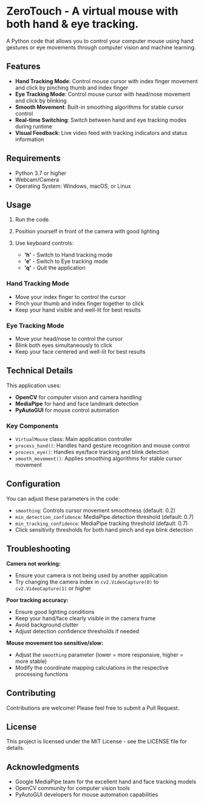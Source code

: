 # ZeroTouch - A virtual mouse with both hand & eye tracking.

A Python code that allows you to control your computer mouse using hand gestures or eye movements through computer vision and machine learning.

## Features

- **Hand Tracking Mode**: Control mouse cursor with index finger movement and click by pinching thumb and index finger
- **Eye Tracking Mode**: Control mouse cursor with head/nose movement and click by blinking
- **Smooth Movement**: Built-in smoothing algorithms for stable cursor control
- **Real-time Switching**: Switch between hand and eye tracking modes during runtime
- **Visual Feedback**: Live video feed with tracking indicators and status information

## Requirements

- Python 3.7 or higher
- Webcam/Camera
- Operating System: Windows, macOS, or Linux


## Usage

1. Run the code.

2. Position yourself in front of the camera with good lighting

3. Use keyboard controls:
   - **'h'** - Switch to Hand tracking mode
   - **'e'** - Switch to Eye tracking mode  
   - **'q'** - Quit the application

### Hand Tracking Mode
- Move your index finger to control the cursor
- Pinch your thumb and index finger together to click
- Keep your hand visible and well-lit for best results

### Eye Tracking Mode
- Move your head/nose to control the cursor
- Blink both eyes simultaneously to click
- Keep your face centered and well-lit for best results

## Technical Details

This application uses:
- **OpenCV** for computer vision and camera handling
- **MediaPipe** for hand and face landmark detection
- **PyAutoGUI** for mouse control automation

### Key Components

- `VirtualMouse` class: Main application controller
- `process_hand()`: Handles hand gesture recognition and mouse control
- `process_eye()`: Handles eye/face tracking and blink detection
- `smooth_movement()`: Applies smoothing algorithms for stable cursor movement

## Configuration

You can adjust these parameters in the code:
- `smoothing`: Controls cursor movement smoothness (default: 0.2)
- `min_detection_confidence`: MediaPipe detection threshold (default: 0.7)
- `min_tracking_confidence`: MediaPipe tracking threshold (default: 0.7)
- Click sensitivity thresholds for both hand pinch and eye blink detection

## Troubleshooting

**Camera not working:**
- Ensure your camera is not being used by another application
- Try changing the camera index in `cv2.VideoCapture(0)` to `cv2.VideoCapture(1)` or higher

**Poor tracking accuracy:**
- Ensure good lighting conditions
- Keep your hand/face clearly visible in the camera frame
- Avoid background clutter
- Adjust detection confidence thresholds if needed

**Mouse movement too sensitive/slow:**
- Adjust the `smoothing` parameter (lower = more responsive, higher = more stable)
- Modify the coordinate mapping calculations in the respective processing functions

## Contributing

Contributions are welcome! Please feel free to submit a Pull Request.

## License

This project is licensed under the MIT License - see the LICENSE file for details.

## Acknowledgments

- Google MediaPipe team for the excellent hand and face tracking models
- OpenCV community for computer vision tools
- PyAutoGUI developers for mouse automation capabilities
